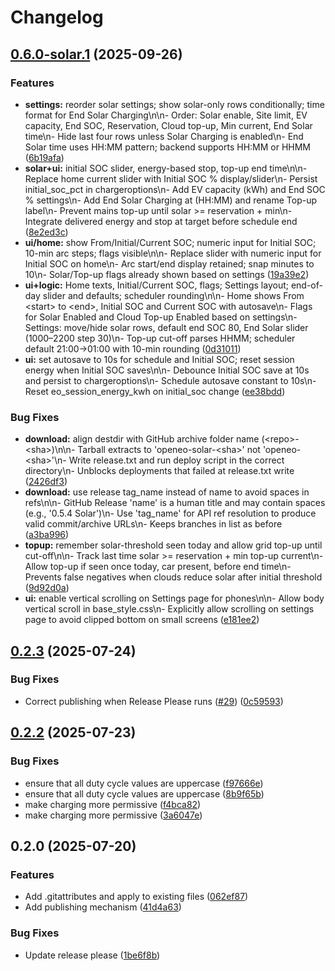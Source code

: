# Changelog

## [0.6.0-solar.1](https://github.com/sr-digitalhouse/openeo-solar/compare/v0.5.4-solar.1...v0.6.0-solar.1) (2025-09-26)


### Features

* **settings:** reorder solar settings; show solar-only rows conditionally; time format for End Solar Charging\n\n- Order: Solar enable, Site limit, EV capacity, End SOC, Reservation, Cloud top-up, Min current, End Solar time\n- Hide last four rows unless Solar Charging is enabled\n- End Solar time uses HH:MM pattern; backend supports HH:MM or HHMM ([6b19afa](https://github.com/sr-digitalhouse/openeo-solar/commit/6b19afa0332fd2a9044b167e870036d20c949976))
* **solar+ui:** initial SOC slider, energy-based stop, top-up end time\n\n- Replace home current slider with Initial SOC % display/slider\n- Persist initial_soc_pct in chargeroptions\n- Add EV capacity (kWh) and End SOC % settings\n- Add End Solar Charging at (HH:MM) and rename Top-up label\n- Prevent mains top-up until solar &gt;= reservation + min\n- Integrate delivered energy and stop at target before schedule end ([8e2ed3c](https://github.com/sr-digitalhouse/openeo-solar/commit/8e2ed3c5833ea828a2101a39a89af3d55b0d58a7))
* **ui/home:** show From/Initial/Current SOC; numeric input for Initial SOC; 10-min arc steps; flags visible\n\n- Replace slider with numeric input for Initial SOC on home\n- Arc start/end display retained; snap minutes to 10\n- Solar/Top-up flags already shown based on settings ([19a39e2](https://github.com/sr-digitalhouse/openeo-solar/commit/19a39e2c4ef92bfa6868b3ff4cd14859549db313))
* **ui+logic:** Home texts, Initial/Current SOC, flags; Settings layout; end-of-day slider and defaults; scheduler rounding\n\n- Home shows From &lt;start&gt; to &lt;end&gt;, Initial SOC and Current SOC with autosave\n- Flags for Solar Enabled and Cloud Top-up Enabled based on settings\n- Settings: move/hide solar rows, default end SOC 80, End Solar slider (1000–2200 step 30)\n- Top-up cut-off parses HHMM; scheduler default 21:00→01:00 with 10-min rounding ([0d31011](https://github.com/sr-digitalhouse/openeo-solar/commit/0d3101113d3082bb4e754b42612dff9c92c7263a))
* **ui:** set autosave to 10s for schedule and Initial SOC; reset session energy when Initial SOC saves\n\n- Debounce Initial SOC save at 10s and persist to chargeroptions\n- Schedule autosave constant to 10s\n- Reset eo_session_energy_kwh on initial_soc change ([ee38bdd](https://github.com/sr-digitalhouse/openeo-solar/commit/ee38bddb5eff1bb50e77abfc608aef64e28c3434))


### Bug Fixes

* **download:** align destdir with GitHub archive folder name (&lt;repo&gt;-&lt;sha&gt;)\n\n- Tarball extracts to 'openeo-solar-&lt;sha&gt;' not 'openeo-&lt;sha&gt;'\n- Write release.txt and run deploy script in the correct directory\n- Unblocks deployments that failed at release.txt write ([2426df3](https://github.com/sr-digitalhouse/openeo-solar/commit/2426df3513d49081fd8c815cb7e396ad18133172))
* **download:** use release tag_name instead of name to avoid spaces in refs\n\n- GitHub Release 'name' is a human title and may contain spaces (e.g., '0.5.4 Solar')\n- Use 'tag_name' for API ref resolution to produce valid commit/archive URLs\n- Keeps branches in list as before ([a3ba996](https://github.com/sr-digitalhouse/openeo-solar/commit/a3ba9960b0f42310ded6964ce1dc381b6336912a))
* **topup:** remember solar-threshold seen today and allow grid top-up until cut-off\n\n- Track last time solar &gt;= reservation + min top-up current\n- Allow top-up if seen once today, car present, before end time\n- Prevents false negatives when clouds reduce solar after initial threshold ([9d92d0a](https://github.com/sr-digitalhouse/openeo-solar/commit/9d92d0a5df376fd4cb0f689e80362b5f2318d7da))
* **ui:** enable vertical scrolling on Settings page for phones\n\n- Allow body vertical scroll in base_style.css\n- Explicitly allow scrolling on settings page to avoid clipped bottom on small screens ([e181ee2](https://github.com/sr-digitalhouse/openeo-solar/commit/e181ee27727289b424c2cacdebb1c3158920836b))

## [0.2.3](https://github.com/minceheid/openeo/compare/v0.2.2...v0.2.3) (2025-07-24)


### Bug Fixes

* Correct publishing when Release Please runs ([#29](https://github.com/minceheid/openeo/issues/29)) ([0c59593](https://github.com/minceheid/openeo/commit/0c595930298de40d6aaeaa7dd42ab1fe5c78eaf2))

## [0.2.2](https://github.com/minceheid/openeo/compare/v0.2.1...v0.2.2) (2025-07-23)


### Bug Fixes

* ensure that all duty cycle values are uppercase ([f97666e](https://github.com/minceheid/openeo/commit/f97666eb667d3ae8bcd45ceaf7a371d3d4922c7b))
* ensure that all duty cycle values are uppercase ([8b9f65b](https://github.com/minceheid/openeo/commit/8b9f65bcf8227c83c20364837c702bf56b6cdf53))
* make charging more permissive ([f4bca82](https://github.com/minceheid/openeo/commit/f4bca8214ff6b3c56d8d1a922d1c5f7f31c10bc0))
* make charging more permissive ([3a6047e](https://github.com/minceheid/openeo/commit/3a6047e4c5b2e4842970cee74caa952d1b47ac77))

## 0.2.0 (2025-07-20)


### Features

* Add .gitattributes and apply to existing files ([062ef87](https://github.com/minceheid/openeo/commit/062ef87e925a3fd9b0d380dee9f6b818f7268d85))
* Add publishing mechanism ([41d4a63](https://github.com/minceheid/openeo/commit/41d4a6347dcaaacb347e7ca932fd9e6bf8f38770))


### Bug Fixes

* Update release please ([1be6f8b](https://github.com/minceheid/openeo/commit/1be6f8b366f735efb86f74ae8dea9f5b55cf2675))

